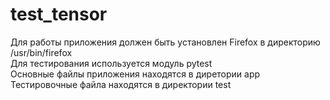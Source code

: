 # test_tensor <br>
Для работы приложения должен быть установлен Firefox в директорию /usr/bin/firefox  <br>
Для тестирования используется модуль pytest <br>
Основные файлы приложения находятся в диретории app <br>
Тестировочные файла находятся в директории test <br>
